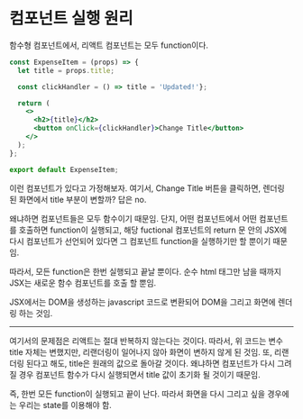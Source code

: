 # 컴포넌트 실행 원리

함수형 컴포넌트에서, 리액트 컴포넌트는 모두 function이다.

```jsx
const ExpenseItem = (props) => {
  let title = props.title;

  const clickHandler = () => title = 'Updated!'};

  return (
    <>
      <h2>{title}</h2>
      <button onClick={clickHandler}>Change Title</button>
    </>
  );
};

export default ExpenseItem;
```

이런 컴포넌트가 있다고 가정해보자. 여기서, Change Title 버튼을 클릭하면, 렌더링 된 화면에서 title 부분이 변할까? 답은 no.

왜냐하면 컴포넌트들은 모두 함수이기 때문임. 단지, 어떤 컴포넌트에서 어떤 컴포넌트를 호출하면 function이 실행되고, 해당 fuctional 컴포넌트의 return 문 안의 JSX에 다시 컴포넌트가 선언되어 있다면 그 컴포넌트 function을 실행하기만 할 뿐이기 때문임.

따라서, 모든 function은 한번 실행되고 끝날 뿐이다. 순수 html 태그만 남을 때까지 JSX는 새로운 함수 컴포넌트를 호출 할 뿐임.

JSX에서는 DOM을 생성하는 javascript 코드로 변환되어 DOM을 그리고 화면에 렌더링 하는 것임.

---

여기서의 문제점은 리액트는 절대 반복하지 않는다는 것이다. 따라서, 위 코드는 변수 title 자체는 변했지만, 리랜더링이 일어나지 않아 화면이 변하지 않게 된 것임. 또, 리랜더링 된다고 해도, title은 원래의 값으로 돌아갈 것이다. 왜냐하면 컴포넌트가 다시 그려질 경우 컴포넌트 함수가 다시 실행되면서 title 값이 초기화 될 것이기 때문임.

즉, 한번 모든 function이 실행되고 끝이 난다. 따라서 화면을 다시 그리고 싶을 경우에는 우리는 state를 이용해야 함.
